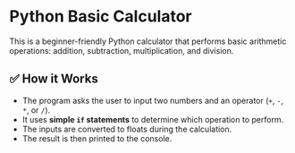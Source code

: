 # Python Basic Calculator

This is a beginner-friendly Python calculator that performs basic arithmetic operations: addition, subtraction, multiplication, and division.

## ✅ How it Works

- The program asks the user to input two numbers and an operator (`+`, `-`, `*`, or `/`).
- It uses **simple `if` statements** to determine which operation to perform.
- The inputs are converted to floats during the calculation.
- The result is then printed to the console.

